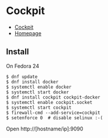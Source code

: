 Cockpit
=======


  * [Cockpit](http://www.projectatomic.io/docs/cockpit/)
  * [Homepage](http://cockpit-project.org)


## Install

On Fedora 24
```
$ dnf update
$ dnf install docker
$ systemctl enable docker
$ systemctl start docker
$ dnf install cockpit cockpit-docker
$ systemctl enable cockpit.socket
$ systemctl start cockpit
$ firewall-cmd --add-service=cockpit
$ setenforce 0  # disable selinux :-(
```

Open http://[hostname/ip]:9090
